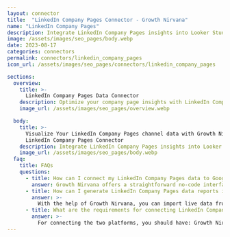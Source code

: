 ```yaml
---
layout: connector
title:  "LinkedIn Company Pages Connector - Growth Nirvana"
name: "LinkedIn Company Pages"
description: Integrate LinkedIn Company Pages insights into Looker Studio for comprehensive branding analytics that guide your corporate strategies.
image: /assets/images/seo_pages/body.webp
date: 2023-08-17
categories: connectors
permalink: connectors/linkedin_company_pages
icon_url: /assets/images/seo_pages/connectors/linkedin_company_pages

sections:
  overview:
    title: >-
      LinkedIn Company Pages Data Connector
    description: Optimize your company page insights with LinkedIn Company Pages integration. Seamlessly merge company page data from LinkedIn with Looker Studio's analytical capabilities, unlocking insights that drive branding strategies, audience engagement, and operational excellence.
    image_url: /assets/images/seo_pages/overview.webp

  body:
    title: >-
      Visualize Your LinkedIn Company Pages channel data with Growth Nirvana's
      LinkedIn Company Pages Connector
    description: Integrate LinkedIn Company Pages insights into Looker Studio for comprehensive branding analytics that guide your corporate strategies.
    image_url: /assets/images/seo_pages/body.webp
  faq:
    title: FAQs
    questions:
      - title: How can I connect my LinkedIn Company Pages data to Google Data Studio/Looker Studio?
        answer: Growth Nirvana offers a straightforward no-code interface to connect to LinkedIn Company Pages data sources.
      - title: How can I generate LinkedIn Company Pages data reports in Looker Studio?
        answer: >-
          With the help of Growth Nirvana, you can import live data from LinkedIn Company Pages into Looker Studio. These data can be viewed in charts, tables, and dashboards to generate branded reports that can be shared instantly.
      - title: What are the requirements for connecting LinkedIn Company Pages and Looker Studio?
        answer: >-
          For connecting the two platforms, you should have: Growth Nirvana Account and LinkedIn Company Pages Ads Account
---
```

